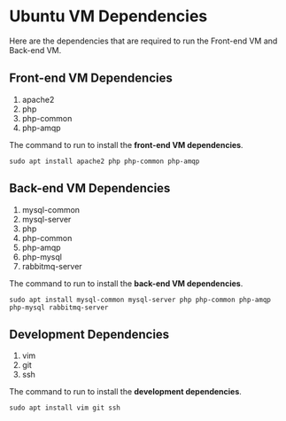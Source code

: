 # Ubuntu VM Dependencies
Here are the dependencies that are required to run the Front-end VM and Back-end VM.

## Front-end VM Dependencies
1. apache2
2. php
3. php-common
4. php-amqp

The command to run to install the **front-end VM dependencies**.
```
sudo apt install apache2 php php-common php-amqp
```
## Back-end VM Dependencies
1. mysql-common
2. mysql-server
3. php
4. php-common
5. php-amqp
6. php-mysql
7. rabbitmq-server

The command to run to install the **back-end VM dependencies**.
```
sudo apt install mysql-common mysql-server php php-common php-amqp php-mysql rabbitmq-server
```

## Development Dependencies
1. vim
2. git
3. ssh

The command to run to install the **development dependencies**.
```
sudo apt install vim git ssh
```
